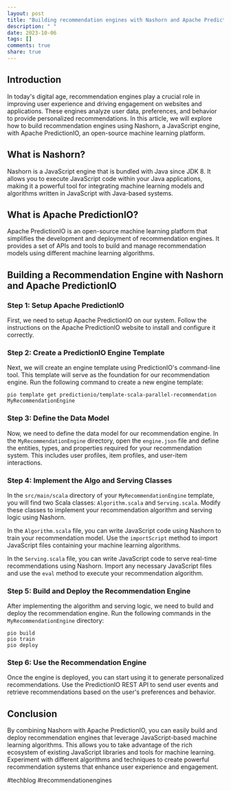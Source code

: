 ```yaml
---
layout: post
title: "Building recommendation engines with Nashorn and Apache PredictionIO"
description: " "
date: 2023-10-06
tags: []
comments: true
share: true
---
```


## Introduction
In today's digital age, recommendation engines play a crucial role in improving user experience and driving engagement on websites and applications. These engines analyze user data, preferences, and behavior to provide personalized recommendations. In this article, we will explore how to build recommendation engines using Nashorn, a JavaScript engine, with Apache PredictionIO, an open-source machine learning platform.

## What is Nashorn?
Nashorn is a JavaScript engine that is bundled with Java since JDK 8. It allows you to execute JavaScript code within your Java applications, making it a powerful tool for integrating machine learning models and algorithms written in JavaScript with Java-based systems.

## What is Apache PredictionIO?
Apache PredictionIO is an open-source machine learning platform that simplifies the development and deployment of recommendation engines. It provides a set of APIs and tools to build and manage recommendation models using different machine learning algorithms.

## Building a Recommendation Engine with Nashorn and Apache PredictionIO

### Step 1: Setup Apache PredictionIO
First, we need to setup Apache PredictionIO on our system. Follow the instructions on the Apache PredictionIO website to install and configure it correctly.

### Step 2: Create a PredictionIO Engine Template
Next, we will create an engine template using PredictionIO's command-line tool. This template will serve as the foundation for our recommendation engine. Run the following command to create a new engine template:

```
pio template get predictionio/template-scala-parallel-recommendation MyRecommendationEngine
```

### Step 3: Define the Data Model
Now, we need to define the data model for our recommendation engine. In the `MyRecommendationEngine` directory, open the `engine.json` file and define the entities, types, and properties required for your recommendation system. This includes user profiles, item profiles, and user-item interactions.

### Step 4: Implement the Algo and Serving Classes
In the `src/main/scala` directory of your `MyRecommendationEngine` template, you will find two Scala classes: `Algorithm.scala` and `Serving.scala`. Modify these classes to implement your recommendation algorithm and serving logic using Nashorn.

In the `Algorithm.scala` file, you can write JavaScript code using Nashorn to train your recommendation model. Use the `importScript` method to import JavaScript files containing your machine learning algorithms.

In the `Serving.scala` file, you can write JavaScript code to serve real-time recommendations using Nashorn. Import any necessary JavaScript files and use the `eval` method to execute your recommendation algorithm.

### Step 5: Build and Deploy the Recommendation Engine
After implementing the algorithm and serving logic, we need to build and deploy the recommendation engine. Run the following commands in the `MyRecommendationEngine` directory:

```
pio build
pio train
pio deploy
```

### Step 6: Use the Recommendation Engine
Once the engine is deployed, you can start using it to generate personalized recommendations. Use the PredictionIO REST API to send user events and retrieve recommendations based on the user's preferences and behavior.

## Conclusion
By combining Nashorn with Apache PredictionIO, you can easily build and deploy recommendation engines that leverage JavaScript-based machine learning algorithms. This allows you to take advantage of the rich ecosystem of existing JavaScript libraries and tools for machine learning. Experiment with different algorithms and techniques to create powerful recommendation systems that enhance user experience and engagement.

#techblog #recommendationengines
